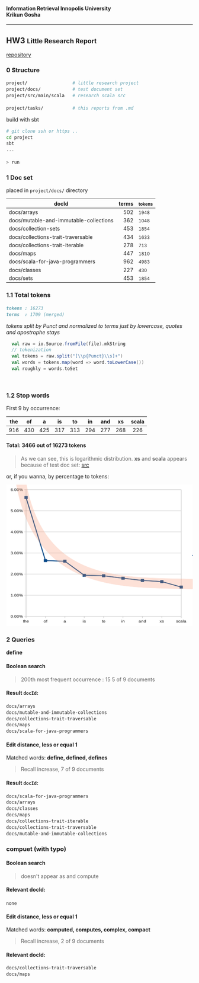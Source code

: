 #### Information Retrieval <span class="right">Innopolis University <br> Krikun Gosha</span>

-------------------------------------------------------------------------------

## HW3 <small>Little Research Report</small>

[repository](https://gitlab.com/krikun/ir-qq)

### 0 Structure

```bash
project/                 # little research project
project/docs/            # test document set
project/src/main/scala   # research scala src
                      
project/tasks/           # this reports from .md
```

build with sbt

```bash
# git clone ssh or https ..
cd project
sbt
...

> run
```

### 1 Doc set

placed in `project/docs/` directory

<div class="row">
<div class="col-xs-7">

| docId | terms | <small> tokens </small> |
| ----- | ------: | :-------- |
| docs/arrays | 502 | <small> 1948 </small> | 
| docs/mutable-and-immutable-collections | 362 | <small> 1048 </small> | 
| docs/collection-sets | 453 | <small> 1854 </small> | 
| docs/collections-trait-traversable | 434 | <small> 1633 </small> | 
| docs/collections-trait-iterable | 278 | <small> 713 </small> | 
| docs/maps | 447 | <small> 1810 </small> | 
| docs/scala-for-java-programmers | 962 | <small> 4983 </small> | 
| docs/classes | 227 | <small> 430 </small> | 
| docs/sets | 453 | <small> 1854 </small> | 

</div>
</div>

### 1.1 Total tokens

```markdown
tokens : 16273
terms  : 1709 (merged)
```
_tokens split by Punct and normalized to terms just by lowercase,
quotes and apostrophe stays_

```scala
  val raw = io.Source.fromFile(file).mkString
  // tokenization
  val tokens = raw.split("[\\p{Punct}\\s]+")
  val words = tokens.map(word => word.toLowerCase())
  val roughly = words.toSet
```

&nbsp;
&nbsp;
&nbsp;


<div class="row">
<div class="col-xs">

### 1.2 Stop words

First 9 by occurrence:

| the | of  | a   | is  | to  | in  | and | xs  | scala | 
|:---:|:---:|:---:|:---:|:---:|:---:|:---:|:---:|:-----:|
| 916 | 430 | 425 | 317 | 313 | 294 | 277 | 268 | 226   | 

#### Total: 3466 out of 16273 tokens

> As we can see, this is logarithmic distribution.
> **xs** and **scala** appears because of test doc set:
> [src](http://docs.scala-lang.org/tutorials/)

</div>
<div class="col-xs">

or, if you wanna, by percentage to tokens:

![7 most frequency terms](ir-graph.png)

</div>
</div>

### 2 Queries

**define**

<div class="row">
<div class="col-xs">

#### Boolean search

> 200th most frequent
> occurrence : 15
> 5 of 9 documents

</div>
<div class="col-xs">

#### Result `docId`:

```bash
docs/arrays
docs/mutable-and-immutable-collections
docs/collections-trait-traversable
docs/maps
docs/scala-for-java-programmers
```

</div>
</div>

<div class="row">
<div class="col-xs">

#### Edit distance, less or equal 1

Matched words: 
**define, defined, defines**

> Recall increase,
> 7 of 9 documents

</div>
<div class="col-xs">

#### Result `docId`:

```bash
docs/scala-for-java-programmers
docs/arrays
docs/classes
docs/maps
docs/collections-trait-iterable
docs/collections-trait-traversable
docs/mutable-and-immutable-collections                                                                                           
```

</div>
</div>

### compuet (with typo)

<div class="row">
<div class="col-xs">

#### Boolean search

> doesn't appear
> as and compute

</div>
<div class="col-xs">

#### Relevant docId:

`none`

</div>
</div>

<div class="row">
<div class="col-xs">

#### Edit distance, less or equal 1

Matched words: 
**computed, computes, complex, compact**

> Recall increase,
> 2 of 9 documents

</div>
<div class="col-xs">

#### Relevant docId:

```bash
docs/collections-trait-traversable
docs/maps
```

</div>
</div>
